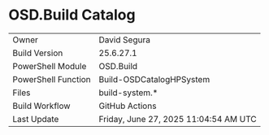 ﻿# OSD.Build Catalog

| | |
|-|-|
| Owner | David Segura |
| Build Version | 25.6.27.1 |
| PowerShell Module | OSD.Build |
| PowerShell Function | Build-OSDCatalogHPSystem |
| Files | build-system.* |
| Build Workflow | GitHub Actions |
| Last Update | Friday, June 27, 2025 11:04:54 AM UTC |
